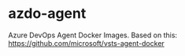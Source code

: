# azdo-agent
Azure DevOps Agent Docker Images. Based on this: https://github.com/microsoft/vsts-agent-docker
